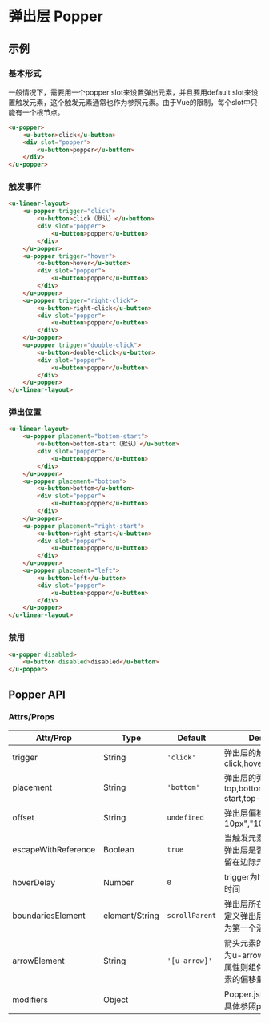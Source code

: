 # 弹出层 Popper

## 示例
### 基本形式

一般情况下，需要用一个popper slot来设置弹出元素，并且要用default slot来设置触发元素，这个触发元素通常也作为参照元素。由于Vue的限制，每个slot中只能有一个根节点。

``` html
<u-popper>
    <u-button>click</u-button>
    <div slot="popper">
        <u-button>popper</u-button>
    </div>
</u-popper>
```

### 触发事件

``` html
<u-linear-layout>
    <u-popper trigger="click">
        <u-button>click（默认）</u-button>
        <div slot="popper">
            <u-button>popper</u-button>
        </div>
    </u-popper>
    <u-popper trigger="hover">
        <u-button>hover</u-button>
        <div slot="popper">
            <u-button>popper</u-button>
        </div>
    </u-popper>
    <u-popper trigger="right-click">
        <u-button>right-click</u-button>
        <div slot="popper">
            <u-button>popper</u-button>
        </div>
    </u-popper>
    <u-popper trigger="double-click">
        <u-button>double-click</u-button>
        <div slot="popper">
            <u-button>popper</u-button>
        </div>
    </u-popper>
</u-linear-layout>
```

### 弹出位置

``` html
<u-linear-layout>
    <u-popper placement="bottom-start">
        <u-button>bottom-start（默认）</u-button>
        <div slot="popper">
            <u-button>popper</u-button>
        </div>
    </u-popper>
    <u-popper placement="bottom">
        <u-button>bottom</u-button>
        <div slot="popper">
            <u-button>popper</u-button>
        </div>
    </u-popper>
    <u-popper placement="right-start">
        <u-button>right-start</u-button>
        <div slot="popper">
            <u-button>popper</u-button>
        </div>
    </u-popper>
    <u-popper placement="left">
        <u-button>left</u-button>
        <div slot="popper">
            <u-button>popper</u-button>
        </div>
    </u-popper>
</u-linear-layout>
```

### 禁用

``` html
<u-popper disabled>
    <u-button disabled>disabled</u-button>
</u-popper>
```

## Popper API
### Attrs/Props

| Attr/Prop | Type | Default | Description |
| --------- | ---- | ------- | ----------- |
| trigger | String | `'click'` | 弹出层的触发方式，可选click,hover,manual |
| placement | String | `'bottom'` | 弹出层的弹出方向：top,bottom,left,right,top-start,top-end... |
| offset | String | `undefined` | 弹出层偏移，"10px 10px","10% 10%" |
| escapeWithReference | Boolean | `true` | 当触发元素离开边际时，弹出层是否跟随离开或保留在边际元素内 |
| hoverDelay | Number | `0` | trigger为hover时的延迟时间 |
| boundariesElement | element/String | `scrollParent` | 弹出层所在的边框元素，定义弹出层的边际，默认为第一个滚动的父级元素 |
| arrowElement | String | `'[u-arrow]'` | 箭头元素的query值，默认为u-arrow属性，定义该属性则组件会控制箭头元素的偏移量 |
| modifiers | Object | | Popper.js的modify参数，具体参照popper.js的文档 |

